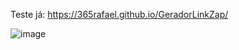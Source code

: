 Teste já:
https://365rafael.github.io/GeradorLinkZap/

![image](https://github.com/user-attachments/assets/1d804eaf-bcba-4f72-84da-c594a4ee9983)
